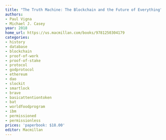 ```yaml
---
title: "The Truth Machine: The Blockchain and the Future of Everything"
authors:
- Paul Vigna
- Michael J. Casey
year: 2018
home_url: https://us.macmillan.com/books/9781250304179
categories:
- history
- database
- blockchain
- proof-of-work
- proof-of-stake
- protocol
- godprotocol 
- ethereum
- dao
- slockit
- smartlock
- brave
- basicattentiontoken
- bat
- worldfoodprogram
- ibm
- permissioned
- permissionless
prices: 'paperbook: $18.00'
editor: Macmillan
---
```

